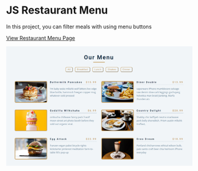 # JS Restaurant Menu

In this project, you can filter meals with using menu buttons


[View Restaurant Menu Page](https://frcihan.github.io/JS-Restaurant-Menu/)

<img src='./images/ProjectOverview.png'>
